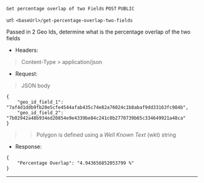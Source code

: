 `Get percentage overlap of two Fields` `POST` `PUBLIC`

url: `<baseUrl>/get-percentage-overlap-two-fields`

Passed in 2 Geo Ids, determine what is the percentage overlap of the two fields

* Headers:
> Content-Type > application/json

* Request: 
> JSON body
```
{
	"geo_id_field_1": "7af4d1ddb9fb20e5cfe4544afab435c74e82a76024c1b8abaf9dd33163fc984b",
	"geo_id_field_2": "7b02942a48b934ed20854e9e4339be84c241c0b2770739b65c334649921a48ca"
}
```

> > Polygon is defined using a _Well Known Text_ (wkt) string

* Response:
```
{
	"Percentage Overlap": "4.943656852053799 %"
}
```
***